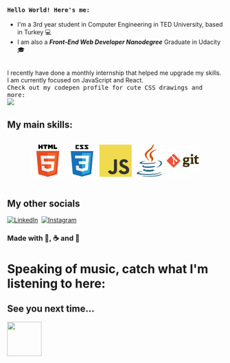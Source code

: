 ### ```Hello World! Here's me: ```
- I'm a 3rd year student in Computer Engineering in TED University, based in Turkey 💻
- I am also a ***Front-End Web Developer Nanodegree*** Graduate in Udacity 🎓
<br />
I recently have done a monthly internship that helped me upgrade my skills.
<br />
I am currently focused on JavaScript and React.
<br />
<samp>
    Check out my codepen profile for cute CSS drawings and more:
</samp>
<br />
<a href="https://codepen.io/GulsahG/">
    <img height="40" margin-left="40px" src="https://img.icons8.com/ios/50/000000/codepen.png"/>
</a>
<br />
<h2>My main skills:</h2>
<br />
<div align="center">
<img height="75" src="https://raw.githubusercontent.com/github/explore/80688e429a7d4ef2fca1e82350fe8e3517d3494d/topics/html/html.png">
<img height="75" src="https://raw.githubusercontent.com/github/explore/80688e429a7d4ef2fca1e82350fe8e3517d3494d/topics/css/css.png">
<img height="75" src="https://raw.githubusercontent.com/github/explore/80688e429a7d4ef2fca1e82350fe8e3517d3494d/topics/javascript/javascript.png"></code>
<img height="75" src="https://raw.githubusercontent.com/github/explore/80688e429a7d4ef2fca1e82350fe8e3517d3494d/topics/java/java.png">
<img height="75" src="https://raw.githubusercontent.com/github/explore/80688e429a7d4ef2fca1e82350fe8e3517d3494d/topics/git/git.png">
</div>
<br />
<h2>My other socials</h2>
<a href="https://www.linkedin.com/in/g%C3%BCl%C5%9Fah-gen%C3%A7-92a814157/"><img src="https://img.shields.io/badge/linkedin-%230077B5.svg?&style=for-the-badge&logo=linkedin&logoColor=white" alt="LinkedIn" /></a>&nbsp;
<a href="https://www.instagram.com/gulshgnc/"><img src="https://img.shields.io/badge/instagram-%23E4405F.svg?&style=for-the-badge&logo=instagram&logoColor=white" alt="Instagram" /></a>&nbsp;
<br />
<h3> Made with 🍫, ☕ and 🎵 </h3>

# Speaking of music, catch what I'm listening to here:

<h2>See you next time...</h2>
<img margin-left="40px" src="https://media.giphy.com/media/dWBkclkiSna5FYqOMj/giphy.gif" width="80" height="80" />
